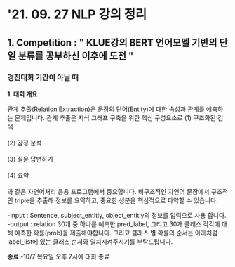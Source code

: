 
# '21. 09. 27 NLP 강의 정리

## 1. Competition : " KLUE강의 BERT 언어모델 기반의 단일 분류를 공부하신 이후에 도전 "

### 경진대회 기간이 아닐 때

**1. 대회 개요**

관계 추출(Relation Extraction)은 문장의 단어(Entity)에 대한 속성과 관계를 예측하는 문제입니다.
관계 추출은 지식 그래프 구축을 위한 핵심 구성요소로
(1) 구조화된 검색<br></br>
(2) 감정 분석<br></br>
(3) 질문 답변하기<br></br>
(4) 요약<br></br>
과 같은 자연어처리 응용 프로그램에서 중요합니다. 비구조적인 자연어 문장에서 구조적인 triple을 추출해 정보를 요약하고,
중요한 성분을 핵심적으로 파악할 수 있습니다.

-input : Sentence, subject_entitiy, object_entitiy의 정보를 입력으로 사용 합니다.
-output : relation 30개 중 하나를 예측한 pred_label, 그리고 30개 클래스 각각에 대해 예측한 확률(prob)을 제출해야합니다.
그리고 클래스 별 확률의 순서는 아래처럼 label_list에 있는 클래스 순서와 일치시켜주시기를 부탁드립니다.

**종료**
-10/7 목요일 오후 7시에 대회 종료
